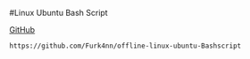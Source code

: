 #Linux Ubuntu Bash Script

[GitHub](https://github.com/Furk4nn/offline-linux-ubuntu-Bashscript)

```sh
https://github.com/Furk4nn/offline-linux-ubuntu-Bashscript
```
